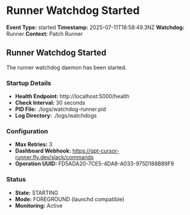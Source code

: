 # Runner Watchdog Started

**Event Type:** started
**Timestamp:** 2025-07-11T18:58:49.3NZ
**Watchdog:** Runner
**Context:** Patch Runner


## Runner Watchdog Started

The runner watchdog daemon has been started.

### Startup Details
- **Health Endpoint:** http://localhost:5000/health
- **Check Interval:** 30 seconds
- **PID File:** ./logs/watchdog-runner.pid
- **Log Directory:** ./logs/watchdogs

### Configuration
- **Max Retries:** 3
- **Dashboard Webhook:** https://gpt-cursor-runner.fly.dev/slack/commands
- **Operation UUID:** FD5ADA20-7CE5-4DA8-A033-975D188B89F9

### Status
- **State:** STARTING
- **Mode:** FOREGROUND (launchd compatible)
- **Monitoring:** Active


